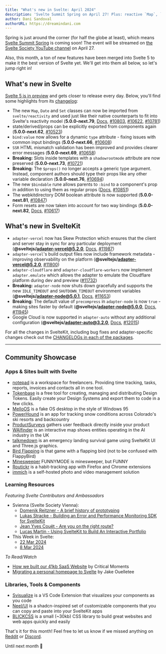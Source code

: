 ```yaml
---
title: "What's new in Svelte: April 2024"
description: 'Svelte Summit Spring on April 27! Plus: reactive `Map`, `Date` and `Set`'
author: Dani Sandoval
authorURL: https://dreamindani.com
---
```


Spring is just around the corner (for half the globe at least), which means [Svelte Summit Spring](https://www.sveltesummit.com/) is coming soon! The event will be streamed on [the Svelte Society YouTube channel](https://youtube.com/sveltesociety) on April 27.

Also, this month, a ton of new features have been merged into Svelte 5 to make it the best version of Svelte yet. We'll get into them all below, so let's jump right in!

## What's new in Svelte

[Svelte 5 is in preview](https://svelte-5-preview.vercel.app/docs/introduction) and gets closer to release every day. Below, you'll find some highlights from its [changelog](https://github.com/sveltejs/svelte/blob/main/packages/svelte/CHANGELOG.md):

- The new `Map`, `Date` and `Set` classes can now be imported from `svelte/reactivity` and used just like their native counterparts to fit into Svelte's reactivity model (**5.0.0-next.79**, [Docs](https://svelte-5-preview.vercel.app/docs/runes#state-frozen-reactive-map-set-and-date), [#10803](https://github.com/sveltejs/svelte/pull/10803), [#10622](https://github.com/sveltejs/svelte/pull/10622), [#10781](https://github.com/sveltejs/svelte/pull/10781))
- state/derived/props can be explicitly exported from components again (**5.0.0-next.62**, [#10523](https://github.com/sveltejs/svelte/pull/10523))
- `bind:value` now allows for a dynamic `type` attribute - fixing issues with common input bindings (**5.0.0-next.66**, [#10608](https://github.com/sveltejs/svelte/pull/10608))
- `SSR` HTML mismatch validation has been improved and provides clearer error messages (**5.0.0-next.69**, [#10658](https://github.com/sveltejs/svelte/pull/10658))
- **Breaking:** Slots inside templates with a `shadowrootmode` attribute are now preserved (**5.0.0-next.73**, [#10721](https://github.com/sveltejs/svelte/pull/10721))
- **Breaking:** The `$props()` no longer accepts a generic type argument. Instead, component authors should type their props like any other variable declaration (**5.0.0-next.76**, [#10694](https://github.com/sveltejs/svelte/pull/10694))
- The new `$bindable` rune allows parents to `:bind` to a component's prop in addition to using them as regular props ([Docs](https://svelte-5-preview.vercel.app/docs/runes#props-bindable), [#10851](https://github.com/sveltejs/svelte/pull/10851))
- The webkitdirectory DOM boolean attribute is now supported (**5.0.0-next.81**, [#10847](https://github.com/sveltejs/svelte/pull/10847))
- Form resets are now taken into account for two way bindings (**5.0.0-next.82**, [Docs](https://svelte-5-preview.vercel.app/docs/breaking-changes#other-breaking-changes-bindings-now-react-to-form-resets), [#10617](https://github.com/sveltejs/svelte/pull/10617))

## What's new in SvelteKit

- `adapter-vercel` now has Skew Protection which ensures that the client and server stay in sync for any particular deployment (**@sveltejs/adapter-vercel@5.2.0**, [Docs](https://vercel.com/docs/deployments/skew-protection), [#11987](https://github.com/sveltejs/kit/pull/11987))
- `adapter-vercel`'s build output files now include framework metadata - improving observability on the platform (**@sveltejs/adapter-vercel@5.2.0**, [#11800](https://github.com/sveltejs/kit/pull/11800))
- `adapter-cloudflare` and `adapter-cloudflare-workers` now implement `adapter.emulate` which allows the adapter to emulate the Cloudflare platform during dev and preview ([#11732](https://github.com/sveltejs/kit/pull/11732))
- **Breaking:** `adapter-node` now shuts down gracefully and supports the new `IDLE_TIMEOUT` and `SHUTDOWN_TIMEOUT` environment variables (**@sveltejs/adapter-node@5.0.1**, [Docs](/docs/kit/adapter-node#environment-variables-shutdown-timeout), [#11653](https://github.com/sveltejs/kit/pull/11653))
- **Breaking:** The default value of `precompress` in `adapter-node` is now `true` - making sites faster by default (**@sveltejs/adapter-node@5.0.0**, [Docs](/docs/kit/adapter-node#options-precompress), [#11945](https://github.com/sveltejs/kit/pull/11945))
- Google Cloud is now supported in `adapter-auto` without any additional configuration (**@sveltejs/adapter-auto@3.2.0**, [Docs](/docs/kit/adapter-auto), [#12015](https://github.com/sveltejs/kit/pull/12015))

For all the changes in SvelteKit, including bug fixes and adapter-specific changes check out the [CHANGELOGs in each of the packages](https://github.com/sveltejs/kit/tree/f1e73c2fe54280d254a1bdfba430a678f4db527a/packages).

---

## Community Showcase

### Apps & Sites built with Svelte

- [notepad](https://www.usenotepad.com/) is a workspace for freelancers. Providing time tracking, tasks, reports, invoices and contacts all in one tool.
- [Tokenbase](https://github.com/mateoroldos/tokenbase) is a free tool for creating, managing and distributing Design Tokens. Easily create your Design Systems and export them to code in a few clicks.
- [MelloOS](https://mellobacon.github.io/mello_os/) is a fake OS desktop in the style of Windows 95
- [PowerHound](https://powderhound.io/) is an app for tracking snow conditions across Colorado's ski resorts and backcountry
- [ProductSurveys](https://productsurveys.io/) gathers user feedback directly inside your product
- [WAIfinder](https://github.com/nestauk/dsp_waifinder) is an interactive map shows entities operating in the AI industry in the UK
- [talkmedown](https://talkmedown.net/) is an emergency landing survival game using SvelteKit UI and Three.js graphics.
- [Bird Flapping](https://github.com/zonetecde/bird-flapping) is that game with a flapping bird (not to be confused with FlappyBird)
- [Minesweeper](https://codeberg.org/wires5210/minesweeper-funnymode) FUNNYMODE is minesweeper, but FUNNY
- [Routickr](https://www.routickr.com/) is a habit-tracking app with Firefox and Chrome extensions
- [immich](https://immich.app/) is a self-hosted photo and video management solution

### Learning Resources

_Featuring Svelte Contributors and Ambassadors_

- Svienna (Svelte Society Vienna):
  - [Domenik Reitzner - A brief history of prototyping](https://www.youtube.com/watch?v=auqkebVQYXE)
  - [Lukas Stracke - Building an Error and Performance Monitoring SDK for SvelteKit](https://www.youtube.com/watch?v=N8Hs-LVL_f8)
  - [Jean Yves Couët - Are you on the right route? ](https://www.youtube.com/watch?v=K8sKpMSCOiE)
  - [Lucas Martin - Using SvelteKit to Build An Interactive Portfolio](https://www.youtube.com/watch?v=wAttcVDP4Ec)
- This Week in Svelte:
  - [22 Mar 2024](https://www.youtube.com/watch?v=QiAMLIyM894)
  - [8 Mar 2024](https://www.youtube.com/watch?v=_vQVkOa5K-s)

_To Read/Watch_

- [How we built our 41kb SaaS Website](https://criticalmoments.io/blog/how_we_built_our_marketing_page) by Critical Moments
- [Migrating a personal homepage to Svelte](https://jakeout.com/posts/2024-03-04-svelte) by Jake Ouelletee

### Libraries, Tools & Components

- [Svisualize](https://svisualize.dev/) is a VS Code Extension that visualizes your components as you code
- [Neel/UI](https://github.com/aidan-neel/neel-ui) is a shadcn-inspired set of customizable components that you can copy and paste into your SvelteKit apps
- [BLICKCSS](https://blick.netlify.app/) is a small (~30kb) CSS library to build great websites and web apps quickly and easily

That's it for this month! Feel free to let us know if we missed anything on [Reddit](https://www.reddit.com/r/sveltejs/) or [Discord](https://discord.gg/svelte).

Until next month 👋
